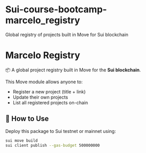 # Sui-course-bootcamp-marcelo_registry
Global registry of projects built in Move for Sui blockchain

# Marcelo Registry

📦 A global project registry built in Move for the **Sui blockchain**.

This Move module allows anyone to:
- Register a new project (title + link)
- Update their own projects
- List all registered projects on-chain

## 🧠 How to Use
Deploy this package to Sui testnet or mainnet using:
```bash
sui move build
sui client publish --gas-budget 500000000
